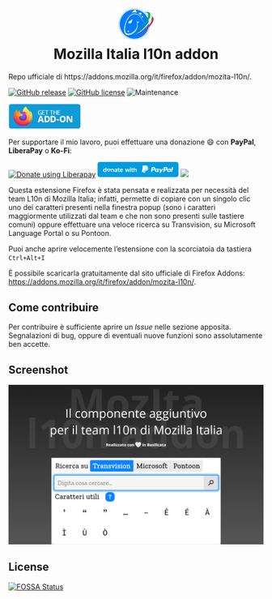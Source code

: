 <h1 align="center">
    <br>
    <img width="70" src="img/icon-light.svg" alt="Mozilla Italia l10n addon icon" />
    <br>
    Mozilla Italia l10n addon
    <br>
</h1>
Repo ufficiale di https://addons.mozilla.org/it/firefox/addon/mozita-l10n/.

[![GitHub release](https://img.shields.io/github/release/Sav22999/mozita-l10n-addon.svg)](https://github.com/Sav22999/mozita-l10n-addon/releases/) [![GitHub license](https://img.shields.io/github/license/Sav22999/mozita-l10n-addon.svg)](https://github.com/Sav22999/mozita-l10n-addon/blob/master/LICENSE) ![Maintenance](https://img.shields.io/badge/Maintained%3F-yes-green.svg)

[<img src="img/firefoxAddons.png" height="50px">](https://addons.mozilla.org/it/firefox/addon/mozita-l10n/) 

Per supportare il mio lavoro, puoi effettuare una donazione :smile: con **PayPal**, **LiberaPay** o **Ko-Fi**:

<a href="https://liberapay.com/Sav22999/donate"><img alt="Donate using Liberapay" src="https://liberapay.com/assets/widgets/donate.svg"></a> [<img src="img/paypal.svg" width="160px"></img>](https://paypal.me/pools/c/8yl6auiU6e) [<img src="https://cdn.ko-fi.com/cdn/kofi1.png?v=2" width="120px"></img>](https://ko-fi.com/R5R31UQ8G)

Questa estensione Firefox è stata pensata e realizzata per necessità del team L10n di Mozilla Italia; infatti, permette di copiare con un singolo clic uno dei caratteri presenti nella finestra popup (sono i caratteri maggiormente utilizzati dal team e che non sono presenti sulle tastiere comuni) oppure effettuare una veloce ricerca su Transvision, su Microsoft Language Portal o su Pontoon.

Puoi anche aprire velocemente l’estensione con la scorciatoia da tastiera `Ctrl+Alt+I`

È possibile scaricarla gratuitamente dal sito ufficiale di Firefox Addons: https://addons.mozilla.org/it/firefox/addon/mozita-l10n/.

## Come contribuire
Per contribuire è sufficiente aprire un _Issue_ nelle sezione apposita. Segnalazioni di bug, oppure di eventuali nuove funzioni sono assolutamente ben accette.

## Screenshot

<img src="screenshots/2.2/1.png" alt="Screenshot" style="zoom:50%;" />

## License
[![FOSSA Status](https://app.fossa.io/api/projects/git%2Bgithub.com%2FSav22999%2Fmozita-l10n-addons.svg?type=large)](https://app.fossa.io/projects/git%2Bgithub.com%2FSav22999%2Fmozita-l10n-addons?ref=badge_large)
